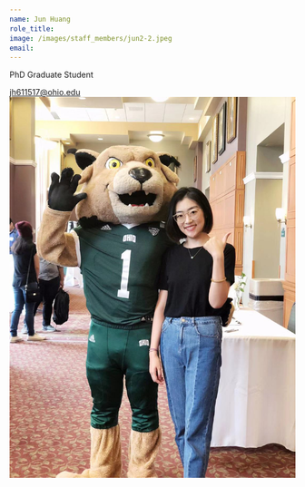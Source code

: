 ```yaml
---
name: Jun Huang
role_title:
image: /images/staff_members/jun2-2.jpeg
email:
---
```


PhD Graduate Student

jh611517@ohio.edu![](/images/staff_members/jun2-1.jpeg)